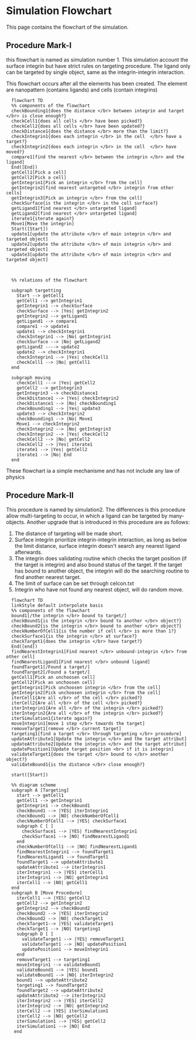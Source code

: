 # Simulation Flowchart

This page contains the flowchart of the simulation.

## Procedure Mark-I
this flowchart is named as simulation number 1. This simulation account the surface integrin but have strict rules on targeting procedure. The ligand only can be targeted by single object, same as the integrin-integrin interaction. 

This flowchart occurs after all the elements has been created. The element are nanopattern (contains ligands) and 
cells (contain integrins)

```mermaid
  flowchart TD
  %% components of the flowchart
  checkBounding1{does the distance </br> between integrin and target </br> is close enough?}
  checkCell1{does all cells </br> have been picked?}
  checkCell2{does all cells </br> have been updated?}
  checkDistance1{does the distance </br> more than the limit?}
  checkIntegrin1{does each integrin </br> in the cell  </br> have a target?}
  checkIntegrin2{does each integrin </br> in the cell  </br> have moved?}
  compare1[find the nearest </br> between the integrin </br> and the ligand]
  End([End])
  getCell1[Pick a cell]
  getCell2[Pick a cell]
  getIntegrin1[Pick an integrin </br> from the cell]
  getIntegrin2[find nearest untargeted </br> integrin from other cells]
  getIntegrin3[Pick an integrin </br> from the cell]
  checkSurface{is the integrin </br> in the cell surface?}
  getLigand1[find nearest </br> untargeted ligand]
  getLigand2[find nearest </br> untargeted ligand]
  iterate1{iterate again?}
  Move1[Move the integrin] 
  Start([Start]) 
  update1[update the attribute </br> of main integrin </br> and targeted object]
  update2[update the attribute </br> of main integrin </br> and targeted object]
  update3[update the attribute </br> of main integrin </br> and targeted object]
  
  
  
  %% relations of the flowchart
  
  subgraph targetting
    Start --> getCell1
    getCell1 --> getIntegrin1
    getIntegrin1 --> checkSurface
    checkSurface --> |Yes| getIntegrin2
    getIntegrin2 --> getLigand1
    getLigand1 --> compare1
    compare1 --> update1
    update1 --> checkIntegrin1
    checkIntegrin1 --> |No| getIntegrin1
    checkSurface --> |No| getLigand2
    getLigand2 ----> update2
    update2 --> checkIntegrin1
    checkIntegrin1 --> |Yes| checkCell1
    checkCell1 --> |No| getCell1
  end
  
  subgraph moving
    checkCell1 ---> |Yes| getCell2
    getCell2 --> getIntegrin3
    getIntegrin3 --> checkDistance1
    checkDistance1 --> |Yes| checkIntegrin2
    checkDistance1 --> |No| checkBounding1
    checkBounding1 --> |Yes| update3
    update3 --> checkIntegrin2
    checkBounding1 --> |No| Move1
    Move1 --> checkIntegrin2
    checkIntegrin2 --> |No| getIntegrin3
    checkIntegrin2 --> |Yes| checkCell2
    checkCell2 --> |No| getCell2
    checkCell2 --> |Yes| iterate1
    iterate1 --> |Yes| getCell2
    iterate1 --> |No| End
  end  
```

These flowchart ia a simple mechanisme and has not include any law of physics

## Procedure Mark-II

This procedure is named by simulation2. The differences is this procedure allow multi-targeting to occur, in which a ligand can be targeted by many-objects. Another upgrade that is introduced in this procedure are as follows:
  1. The distance of targeting will be made short.
  2. Surface integrin prioritize integrin-integrin interaction, as long as below the limit distance, surface integrin doesn't search any nearest ligand afterwards.
  3. The integrin does validating routine which checks the target position (if the target is integrin) and also bound status of the target. If the target has bound to another object, the integrin will do the searching routine to find another nearest target. 
  4. The limit of surface can be set through celcon.txt
  5. Integrin who have not found any nearest object, will do random move. 

```mermaid
  flowchart TD
  linkStyle default interpolate basis
  %% components of the flowchart
  bound1[/the integrin </br> bound to target/]
  checkBound1{is the integrin </br> bound to another </br> object?}
  checkBound2{is the integrin </br> bound to another </br> object?}
  checkNumberOfCell1{is the number if cell </br> is more than 1?}
  checkSurface1{is the integrin </br> at surface?}
  checkTarget1{does the integrin </br> have target?}
  End([end])
  findNearestIntegrin1[Find nearest </br> unbound-integrin </br> from other cell]
  findNearestLigand1[Find nearest </br> unbound ligand]
  foundTarget1[/Found a target/]
  foundTarget2[/Found a target/]
  getCell1[Pick an unchoosen cell]
  getCell2[Pick an unchoosen cell]
  getIntegrin1[Pick unchoosen integrin </br> from the cell]
  getIntegrin2[Pick unchoosen integrin </br> from the cell]
  iterCell1{Are all </br> of the cell </br> picked?}
  iterCell2{Are all </br> of the cell </br> picked?}
  iterIntegrin1{Are all </br> of the integrin </br> picked?}
  iterIntegrin2{Are all </br> of the integrin </br> picked?}
  iterSimulation1{iterate again?}
  moveIntegrin1[move 1 step </br> towards the target]
  removeTarget1[remove </br> current target]
  targeting1[find a target </br> through targeting </br> procedure]
  updateAttribute1[Update the integrin </br> and the target attribut]
  updateAttribute2[Update the integrin </br> and the target attribut]
  updatePosition1[Update target position <br> if it is integrin]
  validateTarget1{does the target </br> bound to </br> another object?}
  validateBound1{is the distance </br> close enough?}
  
  start([Start])
  
  %% diagram scheme
  subgraph A [Targeting]
    start --> getCell1
    getCell1 --> getIntegrin1
    getIntegrin1 --> checkBound1
    checkBound1 --> |YES| iterIntegrin1
    checkBound1 --> |NO| checkNumberOfCell1
    checkNumberOfCell1 --> |YES| checkSurface1
    subgraph C [ ]
      checkSurface1 --> |YES| findNearestIntegrin1
      checkSurface1 --> |NO| findNearestLigand1
    end
    checkNumberOfCell1 --> |NO| findNearestLigand1
    findNearestIntegrin1 --> foundTarget1
    findNearestLigand1 --> foundTarget1
    foundTarget1 --> updateAttribute1
    updateAttribute1 --> iterIntegrin1
    iterIntegrin1 --> |YES| iterCell1
    iterIntegrin1 --> |NO| getIntegrin1
    iterCell1 --> |NO| getCell1
  end
  subgraph B [Move Procedure]
    iterCell1 --> |YES| getCell2
    getCell2 --> getIntegrin2
    getIntegrin2 --> checkBound2
    checkBound2 --> |YES| iterIntegrin2
    checkBound2 --> |NO| checkTarget1
    checkTarget1--> |YES| validateTarget1
    checkTarget1 --> |NO| targeting1
    subgraph D [ ]
      validateTarget1 --> |YES| removeTarget1
      validateTarget1 --> |NO| updatePosition1
      updatePosition1 --> moveIntegrin1
    end
    removeTarget1 --> targeting1
    moveIntegrin1 --> validateBound1
    validateBound1 --> |YES| bound1
    validateBound1 --> |NO| iterIntegrin2
    bound1 --> updateAttribute2
    targeting1 --> foundTarget2
    foundTarget2 --> updateAttribute2
    updateAttribute2 --> iterIntegrin2
    iterIntegrin2 --> |YES| iterCell2
    iterIntegrin2 --> |NO| getIntegrin2
    iterCell2 --> |YES| iterSimulation1
    iterCell2 --> |NO| getCell2
    iterSimulation1 --> |YES| getCell2
    iterSimulation1 --> |NO| End
   end
    
```

